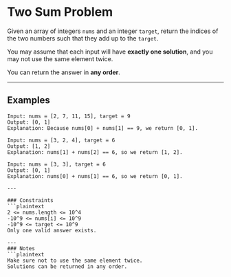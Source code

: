 # Two Sum Problem

Given an array of integers `nums` and an integer `target`, return the indices of the two numbers such that they add up to the `target`.

You may assume that each input will have **exactly one solution**, and you may not use the same element twice.

You can return the answer in **any order**.

---

## Examples
```plaintext
Input: nums = [2, 7, 11, 15], target = 9
Output: [0, 1]
Explanation: Because nums[0] + nums[1] == 9, we return [0, 1].

Input: nums = [3, 2, 4], target = 6
Output: [1, 2]
Explanation: nums[1] + nums[2] == 6, so we return [1, 2].

Input: nums = [3, 3], target = 6
Output: [0, 1]
Explanation: nums[0] + nums[1] == 6, so we return [0, 1].

---

### Constraints
```plaintext
2 <= nums.length <= 10^4
-10^9 <= nums[i] <= 10^9
-10^9 <= target <= 10^9
Only one valid answer exists.

---
### Notes
```plaintext
Make sure not to use the same element twice.
Solutions can be returned in any order.
